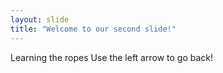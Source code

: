 ```yaml
---
layout: slide
title: "Welcome to our second slide!"
---
```

Learning the ropes
Use the left arrow to go back!
